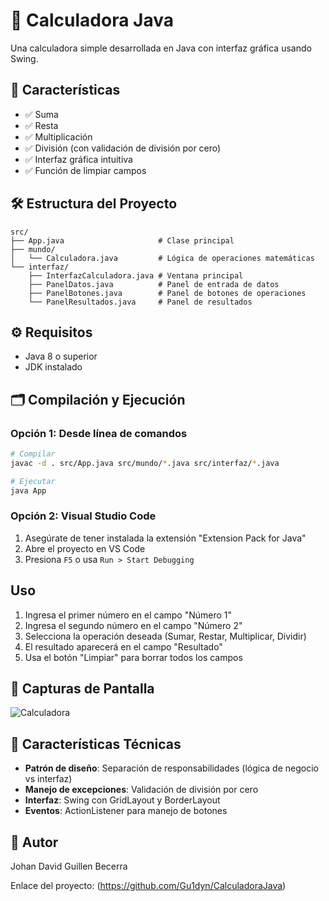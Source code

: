 # 📱 Calculadora Java

Una calculadora simple desarrollada en Java con interfaz gráfica usando Swing.

## 📌 Características

- ✅ Suma
- ✅ Resta
- ✅ Multiplicación
- ✅ División (con validación de división por cero)
- ✅ Interfaz gráfica intuitiva
- ✅ Función de limpiar campos

## 🛠️ Estructura del Proyecto

```
src/
├── App.java                     # Clase principal
├── mundo/
│   └── Calculadora.java         # Lógica de operaciones matemáticas
└── interfaz/
    ├── InterfazCalculadora.java # Ventana principal
    ├── PanelDatos.java          # Panel de entrada de datos
    ├── PanelBotones.java        # Panel de botones de operaciones
    └── PanelResultados.java     # Panel de resultados
```

## ⚙️ Requisitos

- Java 8 o superior
- JDK instalado

## 🗂️ Compilación y Ejecución

### Opción 1: Desde línea de comandos

```bash
# Compilar
javac -d . src/App.java src/mundo/*.java src/interfaz/*.java

# Ejecutar
java App
```

### Opción 2: Visual Studio Code

1. Asegúrate de tener instalada la extensión "Extension Pack for Java"
2. Abre el proyecto en VS Code
3. Presiona `F5` o usa `Run > Start Debugging`

## Uso

1. Ingresa el primer número en el campo "Número 1"
2. Ingresa el segundo número en el campo "Número 2"
3. Selecciona la operación deseada (Sumar, Restar, Multiplicar, Dividir)
4. El resultado aparecerá en el campo "Resultado"
5. Usa el botón "Limpiar" para borrar todos los campos

## 🎨 Capturas de Pantalla

![Calculadora](image/CalculadoraJava.png)

## 🔗 Características Técnicas

- **Patrón de diseño**: Separación de responsabilidades (lógica de negocio vs interfaz)
- **Manejo de excepciones**: Validación de división por cero
- **Interfaz**: Swing con GridLayout y BorderLayout
- **Eventos**: ActionListener para manejo de botones

## 🪪 Autor

Johan David Guillen Becerra

Enlace del proyecto: (https://github.com/Gu1dyn/CalculadoraJava)
